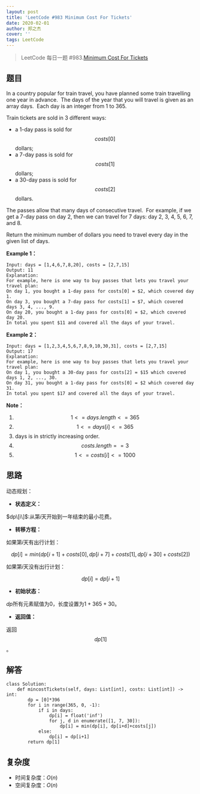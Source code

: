 ```yaml
---
layout: post
title: 'LeetCode #983 Minimum Cost For Tickets'
date: 2020-02-01
author: 郑之杰
cover: ''
tags: LeetCode
---
```


> LeetCode 每日一题 #983.[Minimum Cost For Tickets](https://leetcode-cn.com/problems/minimum-cost-for-tickets/)

## 题目
In a country popular for train travel, you have planned some train travelling one year in advance.  The days of the year that you will travel is given as an array days.  Each day is an integer from 1 to 365.

Train tickets are sold in 3 different ways:

- a 1-day pass is sold for $$costs[0]$$ dollars;
- a 7-day pass is sold for $$costs[1]$$ dollars;
- a 30-day pass is sold for $$costs[2]$$ dollars.

The passes allow that many days of consecutive travel.  For example, if we get a 7-day pass on day 2, then we can travel for 7 days: day 2, 3, 4, 5, 6, 7, and 8.

Return the minimum number of dollars you need to travel every day in the given list of days.


**Example 1：**
```
Input: days = [1,4,6,7,8,20], costs = [2,7,15]
Output: 11
Explanation: 
For example, here is one way to buy passes that lets you travel your travel plan:
On day 1, you bought a 1-day pass for costs[0] = $2, which covered day 1.
On day 3, you bought a 7-day pass for costs[1] = $7, which covered days 3, 4, ..., 9.
On day 20, you bought a 1-day pass for costs[0] = $2, which covered day 20.
In total you spent $11 and covered all the days of your travel.
```

**Example 2：**
```
Input: days = [1,2,3,4,5,6,7,8,9,10,30,31], costs = [2,7,15]
Output: 17
Explanation: 
For example, here is one way to buy passes that lets you travel your travel plan:
On day 1, you bought a 30-day pass for costs[2] = $15 which covered days 1, 2, ..., 30.
On day 31, you bought a 1-day pass for costs[0] = $2 which covered day 31.
In total you spent $17 and covered all the days of your travel.
```

**Note：**
1. $$1 <= days.length <= 365$$
2. $$1 <= days[i] <= 365$$
3. days is in strictly increasing order.
4. $$costs.length == 3$$
5. $$1 <= costs[i] <= 1000$$



## 思路
动态规划：

- **状态定义：**

$dp\[i\]$:从第$i$天开始到一年结束的最小花费。

- **转移方程：**

如果第$i$天有出行计划：

$$ dp[i] = min(dp[i+1]+costs[0], dp[i+7]+costs[1], dp[i+30]+costs[2]) $$

如果第$i$天没有出行计划：

$$ dp[i] = dp[i+1] $$

- **初始状态：**

$dp$所有元素赋值为0，长度设置为$1+365+30$。

- **返回值：**

返回$$dp[1]$$。

## 解答
```
class Solution:
    def mincostTickets(self, days: List[int], costs: List[int]) -> int:
        dp = [0]*396
        for i in range(365, 0, -1):
            if i in days:
                dp[i] = float('inf')
                for j, d in enumerate([1, 7, 30]):
                    dp[i] = min(dp[i], dp[i+d]+costs[j])
            else:
                dp[i] = dp[i+1]
        return dp[1]
```

## 复杂度
- 时间复杂度：$O(n)$
- 空间复杂度：$O(n)$